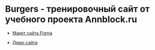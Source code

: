 # Burgers - тренировочный сайт от учебного проекта Annblock.ru

* [Макет сайта Figma](https://www.figma.com/file/fauB2IVWUy4hICVmMsZlDo/Burgers-Menu-Responsive-(Copy)?node-id=0%3A99)

* [Демо сайта](https://brbear2k.github.io/Module01-Burger/menu.html)